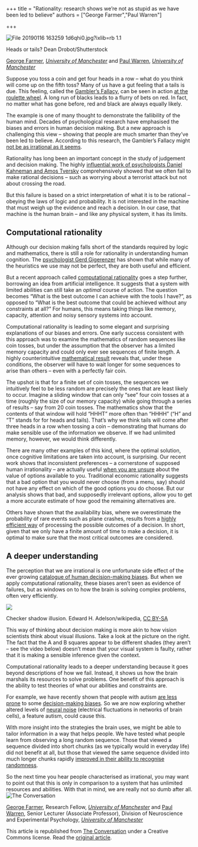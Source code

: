 +++
title = "Rationality: research shows we’re not as stupid as we have been led to believe"
authors = ["George Farmer","Paul Warren"]

+++




![File 20190116 163259 1d6qhi0.jpg?ixlib=rb 1.1](https://images.theconversation.com/files/254068/original/file-20190116-163259-1d6qhi0.jpg?ixlib=rb-1.1.0&q=45&auto=format&w=754&fit=clip)

Heads or tails? Dean Drobot/Shutterstock

[George Farmer](https://theconversation.com/profiles/george-farmer-230278), _[University of Manchester](http://theconversation.com/institutions/university-of-manchester-1204)_ and [Paul Warren](https://theconversation.com/profiles/paul-warren-536134), _[University of Manchester](http://theconversation.com/institutions/university-of-manchester-1204)_

Suppose you toss a coin and get four heads in a row – what do you think will come up on the fifth toss? Many of us have a gut feeling that a tails is due. This feeling, called the [Gambler’s Fallacy](https://www.psychologytoday.com/gb/blog/the-gravity-weight/201706/the-gamblers-fallacy-in-research), can be seen in action [at the roulette wheel](https://theconversation.com/can-maths-help-you-win-at-roulette-69440). A long run of blacks leads to a flurry of bets on red. In fact, no matter what has gone before, red and black are always equally likely.

The example is one of many thought to demonstrate the fallibility of the human mind. Decades of psychological research have emphasised the biases and errors in human decision making. But a new approach is challenging this view – showing that people are much smarter than they’ve been led to believe. According to this research, the Gambler’s Fallacy might [not be as irrational as it seems](http://psycnet.apa.org/doiLanding?doi=10.1037%2Fa0015241).

Rationality has long been an important concept in the study of judgement and decision making. The highly [influential work of psychologists Daniel Kahneman and Amos Tversky](https://www.newyorker.com/books/page-turner/the-two-friends-who-changed-how-we-think-about-how-we-think) comprehensively showed that we often fail to make rational decisions – such as worrying about a terrorist attack but not about crossing the road.

But this failure is based on a strict interpretation of what it is to be rational – obeying the laws of logic and probability. It is not interested in the machine that must weigh up the evidence and reach a decision. In our case, that machine is the human brain – and like any physical system, it has its limits.

Computational rationality
-------------------------

Although our decision making falls short of the standards required by logic and mathematics, there is still a role for rationality in understanding human cognition. The [psychologist Gerd Gigerenzer](https://www.mpib-berlin.mpg.de/de/forschung/adaptives-verhalten-und-kognition/publikationen/buecher/simple-heuristics) has shown that while many of the heuristics we use may not be perfect, they are both useful and efficient.

But a recent approach called [computational rationality](https://onlinelibrary.wiley.com/doi/full/10.1111/tops.12086) goes a step further, borrowing an idea from artificial intelligence. It suggests that a system with limited abilities can still take an _optimal_ course of action. The question becomes “What is the best outcome I can achieve with the tools I have?”, as opposed to “What is the best outcome that could be achieved without any constraints at all?” For humans, this means taking things like memory, capacity, attention and noisy sensory systems into account.

Computational rationality is leading to some elegant and surprising explanations of our biases and errors. One early success consistent with this approach was to examine the mathematics of random sequences like coin tosses, but under the assumption that the observer has a limited memory capacity and could only ever see sequences of finite length. A highly counterintuitive [mathematical result](http://psycnet.apa.org/doiLanding?doi=10.1037%2Fa0015241) reveals that, under these conditions, the observer will have to wait longer for some sequences to arise than others – even with a perfectly fair coin.

The upshot is that for a finite set of coin tosses, the sequences we intuitively feel to be less random are precisely the ones that are least likely to occur. Imagine a sliding window that can only “see” four coin tosses at a time (roughly the size of our memory capacity) while going through a series of results – say from 20 coin tosses. The mathematics show that the contents of that window will hold “HHHT” more often than “HHHH” (“H” and “T” stands for for heads and tails). That’s why we think tails will come after three heads in a row when tossing a coin – demonstrating that humans do make sensible use of the information we observe. If we had unlimited memory, however, we would think differently.

There are many other examples of this kind, where the optimal solution, once cognitive limitations are taken into account, is surprising. Our recent work shows that inconsistent preferences – a cornerstone of supposed human irrationality – are actually useful [when you are unsure](http://psycnet.apa.org/fulltext/2016-30868-002.html) about the value of options available to you. Traditional economic rationality suggests that a bad option that you would never choose (from a menu, say) should not have any effect on which of the good options you do choose. But our analysis shows that bad, and supposedly irrelevant options, allow you to get a more accurate estimate of how good the remaining alternatives are.

Others have shown that the availability bias, where we overestimate the probability of rare events such as plane crashes, results from a [highly efficient way](http://dx.doi.org/10.1037/rev0000074) of processing the possible outcomes of a decision. In short, given that we only have a finite amount of time to make a decision, it is optimal to make sure that the most critical outcomes are considered.

A deeper understanding
----------------------

The perception that we are irrational is one unfortunate side effect of the ever growing [catalogue of human decision-making biases](https://en.wikipedia.org/wiki/List_of_cognitive_biases). But when we apply computational rationality, these biases aren’t seen as evidence of failures, but as windows on to how the brain is solving complex problems, often very efficiently.

![](https://images.theconversation.com/files/252642/original/file-20190107-32145-ra2n0z.png?ixlib=rb-1.1.0&q=45&auto=format&w=237&fit=clip)

Checker shadow illusion. Edward H. Adelson/wikipedia, [CC BY-SA](http://creativecommons.org/licenses/by-sa/4.0/)

This way of thinking about decision making is more akin to how vision scientists think about visual illusions. Take a look at the picture on the right. The fact that the A and B squares appear to be different shades (they aren’t – see the video below) doesn’t mean that your visual system is faulty, rather that it is making a sensible inference given the context.

Computational rationality leads to a deeper understanding because it goes beyond descriptions of how we fail. Instead, it shows us how the brain marshals its resources to solve problems. One benefit of this approach is the ability to test theories of what our abilities and constraints are.

For example, we have recently shown that people with autism [are less prone](https://journals.sagepub.com/doi/full/10.1177/0956797617694867) to some [decision-making biases](https://theconversation.com/people-with-autism-make-more-logical-decisions-66946). So we are now exploring whether altered levels of [neural noise](https://en.wikipedia.org/wiki/Neuronal_noise) (electrical fluctuations in networks of brain cells), a feature autism, could cause this.

With more insight into the strategies the brain uses, we might be able to tailor information in a way that helps people. We have tested what people learn from observing a long random sequence. Those that viewed a sequence divided into short chunks (as we typically would in everyday life) did not benefit at all, but those that viewed the same sequence divided into much longer chunks rapidly [improved in their ability to recognise randomness](http://psycnet.apa.org/record/2016-62338-004).

So the next time you hear people characterised as irrational, you may want to point out that this is only in comparison to a system that has unlimited resources and abilities. With that in mind, we are really not so dumb after all.![The Conversation](https://counter.theconversation.com/content/108218/count.gif?distributor=republish-lightbox-basic)

[George Farmer](https://theconversation.com/profiles/george-farmer-230278), Research Fellow, _[University of Manchester](http://theconversation.com/institutions/university-of-manchester-1204)_ and [Paul Warren](https://theconversation.com/profiles/paul-warren-536134), Senior Lecturer (Associate Professor), Division of Neuroscience and Experimental Psychology, _[University of Manchester](http://theconversation.com/institutions/university-of-manchester-1204)_

This article is republished from [The Conversation](http://theconversation.com) under a Creative Commons license. Read the [original article](https://theconversation.com/rationality-research-shows-were-not-as-stupid-as-we-have-been-led-to-believe-108218).

